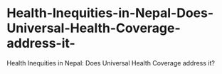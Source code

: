 # Health-Inequities-in-Nepal-Does-Universal-Health-Coverage-address-it-
Health Inequities in Nepal: Does Universal Health Coverage address it?

